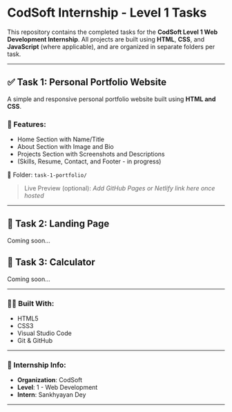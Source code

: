 # CodSoft Internship - Level 1 Tasks

This repository contains the completed tasks for the **CodSoft Level 1 Web Development Internship**. All projects are built using **HTML**, **CSS**, and **JavaScript** (where applicable), and are organized in separate folders per task.

---

## ✅ Task 1: Personal Portfolio Website

A simple and responsive personal portfolio website built using **HTML and CSS**.

### 🔹 Features:
- Home Section with Name/Title
- About Section with Image and Bio
- Projects Section with Screenshots and Descriptions
- (Skills, Resume, Contact, and Footer - in progress)

📂 Folder: `task-1-portfolio/`

> Live Preview (optional): *Add GitHub Pages or Netlify link here once hosted*

---

## 🚧 Task 2: Landing Page  
Coming soon...

## 🚧 Task 3: Calculator  
Coming soon...

---

### 👨‍💻 Built With:
- HTML5
- CSS3
- Visual Studio Code
- Git & GitHub

---

### 📅 Internship Info:
- **Organization**: CodSoft
- **Level**: 1 - Web Development
- **Intern**: Sankhyayan Dey

---
